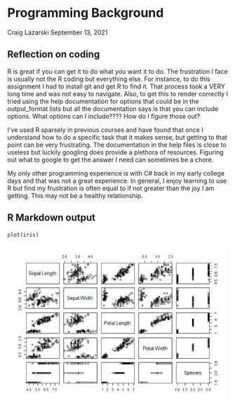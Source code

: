 Programming Background
================
Craig Lazarski
September 13, 2021

## Reflection on coding

R is great if you can get it to do what you want it to do. The frustration I face is usually not the R coding but everything else. For instance, to do this assignment I had to install git and get R to find it. That process took a VERY long time and was not easy to navigate. Also, to get this to render correctly I tried using the help documentation for options that could be in the output\_format lists but all the documentation says is that you can include options. What options can I include???? How do I figure those out?

I've used R sparsely in previous courses and have found that once I understand how to do a specific task that it makes sense, but getting to that point can be very frustrating. The documentation in the help files is close to useless but luckily googling does provide a plethora of resources. Figuring out what to google to get the answer I need can sometimes be a chore.

My only other programming experience is with C\# back in my early college days and that was not a great experience. In general, I enjoy learning to use R but find my frustration is often equal to if not greater than the joy I am getting. This may not be a healthy relationship.

## R Markdown output

``` r
plot(iris)
```

![](../images/unnamed-chunk-1-1.png)
